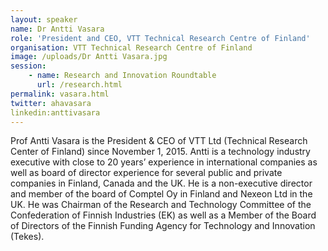 ```yaml
---
layout: speaker
name: Dr Antti Vasara
role: 'President and CEO, VTT Technical Research Centre of Finland'
organisation: VTT Technical Research Centre of Finland
image: /uploads/Dr Antti Vasara.jpg
session:
    - name: Research and Innovation Roundtable
      url: /research.html
permalink: vasara.html
twitter: ahavasara
linkedin:anttivasara
---
```

Prof Antti Vasara is the President & CEO of VTT Ltd (Technical Research Center of Finland) since November 1, 2015. Antti is a technology industry executive with close to 20 years’ experience in international companies as well as board of director experience for several public and private companies in Finland, Canada and the UK.
He is a non-executive director and member of the board of Comptel Oy in Finland and Nexeon Ltd in the UK. He was Chairman of the Research and Technology Committee of the Confederation of Finnish Industries (EK) as well as a Member of the Board of Directors of the Finnish Funding Agency for Technology and Innovation (Tekes).

